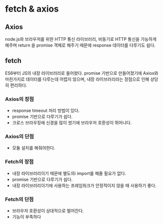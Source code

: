 # fetch & axios

## Axios

node.js와 브라우저를 위한 HTTP 통신 라이브러리, 비동기로 HTTP 통신을 가능하게 해주며 return 을 promise 객체로 해주기 때문에 response 데이터를 다루기도 쉽다.

## fetch

ES6부터 JS의 내장 라이브러리로 들어왔다. promise 기반으로 만들어졌기에 Axios와 마찬가지로 데이터를 다루는데 어렵지 않으며, 내장 라이브러리라는 장점으로 인해 상당히 편리하다.

### Axios의 장점

- response timeout 처리 방법이 있다.
- promise 기반으로 다루기가 쉽다.
- 크로스 브라우징에 신경을 많이 썼기에 브라우저 호환성이 뛰어나다.

### Axios의 단점

- 모듈 설치를 해줘야한다.

### Fetch의 장점

- 내장 라이브러리이기 때문에 별도의i import를 해줄 필요가 없다.
- promise 기반으로 다루기가 쉽다.
- 내장 라이브러리이기에 사용하는 프레임워크가 안정적이지 않을 때 사용하기 좋다.

### Fetch의 단점

- 브라우저 호환성이 상대적으로 떨어진다.
- 기능이 부족하다
